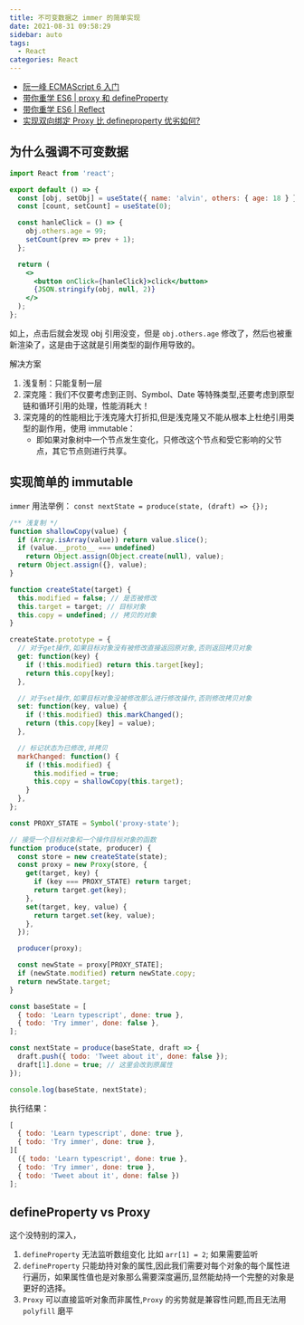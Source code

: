 ```yaml
---
title: 不可变数据之 immer 的简单实现
date: 2021-08-31 09:58:29
sidebar: auto
tags:
  - React
categories: React
---
```


- [阮一峰 ECMAScript 6 入门](https://es6.ruanyifeng.com/#docs/proxy)
- [带你重学 ES6 | proxy 和 defineProperty](https://juejin.cn/post/6857319959774265358)
- [带你重学 ES6 | Reflect](https://juejin.cn/post/6859162309449744391)
- [实现双向绑定 Proxy 比 defineproperty 优劣如何?](https://juejin.cn/post/6844903601416978439)

## 为什么强调不可变数据

```jsx
import React from 'react';

export default () => {
  const [obj, setObj] = useState({ name: 'alvin', others: { age: 18 } });
  const [count, setCount] = useState(0);

  const hanleClick = () => {
    obj.others.age = 99;
    setCount(prev => prev + 1);
  };

  return (
    <>
      <button onClick={hanleClick}>click</button>
      {JSON.stringify(obj, null, 2)}
    </>
  );
};
```

如上，点击后就会发现 obj 引用没变，但是 `obj.others.age` 修改了，然后也被重新渲染了，这是由于这就是引用类型的副作用导致的。

解决方案

1. 浅复制：只能复制一层
2. 深克隆：我们不仅要考虑到正则、Symbol、Date 等特殊类型,还要考虑到原型链和循环引用的处理，性能消耗大！
3. 深克隆的的性能相比于浅克隆大打折扣,但是浅克隆又不能从根本上杜绝引用类型的副作用，使用 immutable：
   - 即如果对象树中一个节点发生变化，只修改这个节点和受它影响的父节点，其它节点则进行共享。

## 实现简单的 immutable

`immer` 用法举例： `const nextState = produce(state, (draft) => {});`

```js
/** 浅复制 */
function shallowCopy(value) {
  if (Array.isArray(value)) return value.slice();
  if (value.__proto__ === undefined)
    return Object.assign(Object.create(null), value);
  return Object.assign({}, value);
}

function createState(target) {
  this.modified = false; // 是否被修改
  this.target = target; // 目标对象
  this.copy = undefined; // 拷贝的对象
}

createState.prototype = {
  // 对于get操作,如果目标对象没有被修改直接返回原对象,否则返回拷贝对象
  get: function(key) {
    if (!this.modified) return this.target[key];
    return this.copy[key];
  },

  // 对于set操作,如果目标对象没被修改那么进行修改操作,否则修改拷贝对象
  set: function(key, value) {
    if (!this.modified) this.markChanged();
    return (this.copy[key] = value);
  },

  // 标记状态为已修改,并拷贝
  markChanged: function() {
    if (!this.modified) {
      this.modified = true;
      this.copy = shallowCopy(this.target);
    }
  },
};

const PROXY_STATE = Symbol('proxy-state');

// 接受一个目标对象和一个操作目标对象的函数
function produce(state, producer) {
  const store = new createState(state);
  const proxy = new Proxy(store, {
    get(target, key) {
      if (key === PROXY_STATE) return target;
      return target.get(key);
    },
    set(target, key, value) {
      return target.set(key, value);
    },
  });

  producer(proxy);

  const newState = proxy[PROXY_STATE];
  if (newState.modified) return newState.copy;
  return newState.target;
}

const baseState = [
  { todo: 'Learn typescript', done: true },
  { todo: 'Try immer', done: false },
];

const nextState = produce(baseState, draft => {
  draft.push({ todo: 'Tweet about it', done: false });
  draft[1].done = true; // 这里会改到原属性
});

console.log(baseState, nextState);
```

执行结果：

```js
[
  { todo: 'Learn typescript', done: true },
  { todo: 'Try immer', done: true },
][
  ({ todo: 'Learn typescript', done: true },
  { todo: 'Try immer', done: true },
  { todo: 'Tweet about it', done: false })
];
```

## defineProperty vs Proxy

这个没特别的深入，

1. `defineProperty` 无法监听数组变化 比如 `arr[1] = 2`; 如果需要监听
2. `defineProperty` 只能劫持对象的属性,因此我们需要对每个对象的每个属性进行遍历，如果属性值也是对象那么需要深度遍历,显然能劫持一个完整的对象是更好的选择。
3. `Proxy` 可以直接监听对象而非属性,`Proxy` 的劣势就是兼容性问题,而且无法用 `polyfill` 磨平
